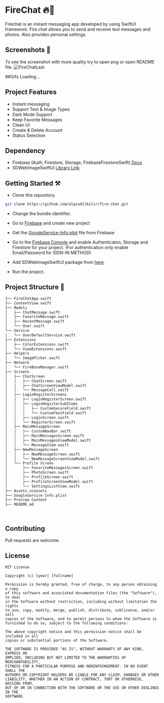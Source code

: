 # FireChat 🔥💬
Firechat is an instant messaging app developed by using SwiftUI framework. Fire chat allows you to send and receive text messages and photos. Also provides personal settings. 

## Screenshots 📱
To see the screenshot with more quality try to open png or open README file. 
![FireChatLast](https://user-images.githubusercontent.com/87194129/183529071-4b213aa7-9696-4800-a102-ebf9f705f01d.png)

##Gifs
Loading...

## Project Features 
 - Instant messaging
 - Support Text & Image Types
 - Dark Mode Support
 - Keep Favorite Messages
 - Clean UI
 - Create & Delete Account
 - Status Selection
## Dependency
 - Firebase (Auth, Firestore, Storage, FirebaseFirestoreSwift) [Docs](https://firebase.google.com/docs/ios/setup)
 - SDWebImageSwiftUI [Library Link](https://github.com/SDWebImage/SDWebImageSwiftUI)
## Getting Started ⚒
 - Clone this repository.


```bash
git clone https://github.com/alpsudilbilir/fire-chat.git
```
 - Change the bundle identifier.

 - Go to [Firebase](https://firebase.google.com/) and create new project
 - Get the  [GoogleService-Info.plist](https://support.google.com/firebase/answer/7015592#zippy=%2Cin-this-article) file from Firebase
 - Go to the [Firebase Console](https://console.firebase.google.com/) and enable Authenticaton, Storage and Firestore for your project. (For authentication only enable Email/Password for SIGN-IN METHOD)
 - Add SDWebImageSwiftUI package from [here](https://github.com/SDWebImage/SDWebImageSwiftUI).
 - Run the project. 

## Project Structure 🦚

```swift
├── FireChatApp.swift
├── ContentView.swift
├── Models
│   ├── ChatMessage.swift
│   ├── FavoriteMessage.swift
│   ├── RecentMessage.swift
│   └── User.swift
└── Service
│   └── UserDefaultService.swift
├── Extensions
│   ├── ColorExtensions.swift
│   └── ViewExtensions.swift
├── Helpers
│   └── ImagePicker.swift
├── Network
│   └── FireBaseManager.swift
├── Screens
│   ├── ChatScreen
│   │   ├── ChatScreen.swift
│   │   ├── ChatScreenViewModel.swift
│   │   └── MessageCell.swift
│   ├── LoginRegisterScreens
│   │   ├── LoginRegisterScreen.swift
│   │   ├── LoginRegisterSubItems
│   │   │   ├── CustomSecureField.swift
│   │   │   └── CustomTextField.swift
│   │   ├── LoginScreen.swift
│   │   └── RegisterScreen.swift
│   ├── MainMessageScreen
│   │   ├── CustomNavBar.swift
│   │   ├── MainMessagesScreen.swift
│   │   ├── MainMessagesViewModel.swift
│   │   └── MessageItem.swift
│   ├── NewMessageScreen
│   │   ├── NewMessageScreen.swift
│   │   └── NewMessageScreenViewModel.swift
│   └── Profile Screen
│       ├── FavoriteMessagesScreen.swift
│       ├── PhotoScreen.swift
│       ├── ProfileScreen.swift
│       ├── ProfileScreenViewModel.swift
│       └── SettingsListView.swift
├── Assets.xcassets
├── GoogleService-Info.plist
├── Preview Content
├── README.md




```

## Contributing
Pull requests are welcome.


## License
```
MIT License

Copyright (c) [year] [fullname]

Permission is hereby granted, free of charge, to any person obtaining a copy
of this software and associated documentation files (the "Software"), to deal
in the Software without restriction, including without limitation the rights
to use, copy, modify, merge, publish, distribute, sublicense, and/or sell
copies of the Software, and to permit persons to whom the Software is
furnished to do so, subject to the following conditions:

The above copyright notice and this permission notice shall be included in all
copies or substantial portions of the Software.

THE SOFTWARE IS PROVIDED "AS IS", WITHOUT WARRANTY OF ANY KIND, EXPRESS OR
IMPLIED, INCLUDING BUT NOT LIMITED TO THE WARRANTIES OF MERCHANTABILITY,
FITNESS FOR A PARTICULAR PURPOSE AND NONINFRINGEMENT. IN NO EVENT SHALL THE
AUTHORS OR COPYRIGHT HOLDERS BE LIABLE FOR ANY CLAIM, DAMAGES OR OTHER
LIABILITY, WHETHER IN AN ACTION OF CONTRACT, TORT OR OTHERWISE, ARISING FROM,
OUT OF OR IN CONNECTION WITH THE SOFTWARE OR THE USE OR OTHER DEALINGS IN THE
SOFTWARE.
